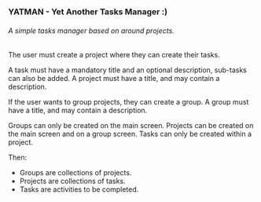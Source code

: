### YATMAN - Yet Another Tasks Manager :)

###### A simple tasks manager based on around projects.

The user must create a project where they can create their tasks.

A task must have a mandatory title and an optional description, sub-tasks can also be added.
A project must have a title, and may contain a description.

If the user wants to group projects, they can create a group.
A group must have a title, and may contain a description.

Groups can only be created on the main screen.
Projects can be created on the main screen and on a group screen.
Tasks can only be created within a project.

Then:
  - Groups are collections of projects.
  - Projects are collections of tasks.
  - Tasks are activities to be completed.